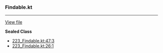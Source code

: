 ### Findable.kt
---
[View file](files/223_Findable.kt)

**Sealed Class**

 - [223_Findable.kt:47:3](files/223_Findable.kt#L47)
 - [223_Findable.kt:26:1](files/223_Findable.kt#L26)
